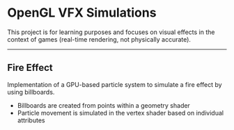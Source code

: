 # OpenGL VFX Simulations

This project is for learning purposes and focuses on visual effects in the context of games (real-time rendering, not physically accurate).

***

## Fire Effect

Implementation of a GPU-based particle system to simulate a fire effect by using billboards.

- Billboards are created from points within a geometry shader
- Particle movement is simulated in the vertex shader based on individual attributes